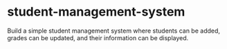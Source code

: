 # student-management-system
Build a simple student management system where students can be added, grades can be updated, and their information can be displayed.
